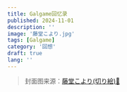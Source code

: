 ```yaml
---
title: Galgame回忆录
published: 2024-11-01
description: ''
image: '藤堂こより.jpg'
tags: [Galgame]
category: '回想'
draft: true 
lang: ''
---
```


> 封面图来源：[藤堂こより(切り絵)🔗](https://www.pixiv.net/artworks/18895882)